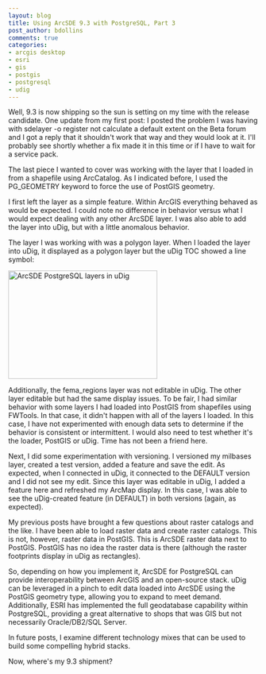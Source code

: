 ```yaml
---
layout: blog
title: Using ArcSDE 9.3 with PostgreSQL, Part 3
post_author: bdollins
comments: true
categories:
- arcgis desktop
- esri
- gis
- postgis
- postgresql
- udig
---
```


Well, 9.3 is now shipping so the sun is setting on my time with the release candidate. One update from my first post: I posted the problem I was having with sdelayer -o register not calculate a default extent on the Beta forum and I got a reply that it shouldn't work that way and they would look at it. I'll probably see shortly whether a fix made it in this time or if I have to wait for a service pack.

The last piece I wanted to cover was working with the layer that I loaded in from a shapefile using ArcCatalog. As I indicated before, I used the PG_GEOMETRY keyword to force the use of PostGIS geometry.

I first left the layer as a simple feature. Within ArcGIS everything behaved as would be expected. I could note no difference in behavior versus what I would expect dealing with any other ArcSDE layer. I was also able to add the layer into uDig, but with a little anomalous behavior.

The layer I was working with was a polygon layer. When I loaded the layer into uDig, it displayed as a polygon layer but the uDig TOC showed a line symbol:

<a href="http://geobabble.files.wordpress.com/2008/07/udig_arcsde_layer.png"><img alt="ArcSDE PostgreSQL layers in uDig" class="alignnone size-medium wp-image-205" height="218" src="http://geobabble.files.wordpress.com/2008/07/udig_arcsde_layer.png?w=300" width="300" /></a>

Additionally, the fema_regions layer was not editable in uDig. The other layer editable but had the same display issues. To be fair, I had similar behavior with some layers I had loaded into PostGIS from shapefiles using FWTools. In that case, it didn't happen with all of the layers I loaded. In this case, I have not experimented with enough data sets to determine if the behavior is consistent or intermittent. I would also need to test whether it's the loader, PostGIS or uDig. Time has not been a friend here.

Next, I did some experimentation with versioning. I versioned my milbases layer, created a test version, added a feature and save the edit. As expected, when I connected in uDig, it connected to the DEFAULT version and I did not see my edit. Since this layer was editable in uDig, I added a feature here and refreshed my ArcMap display. In this case, I was able to see the uDig-created feature (in DEFAULT) in both versions (again, as expected).

My previous posts have brought a few questions about raster catalogs and the like. I have been able to load raster data and create raster catalogs. This is not, however, raster data in PostGIS. This is ArcSDE raster data next to PostGIS. PostGIS has no idea the raster data is there (although the raster footprints display in uDig as rectangles).

So, depending on how you implement it, ArcSDE for PostgreSQL can provide interoperability between ArcGIS and an open-source stack. uDig can be leveraged in a pinch to edit data loaded into ArcSDE using the PostGIS geometry type, allowing you to expand to meet demand. Additionally, ESRI has implemented the full geodatabase capability within PostgreSQL, providing a great alternative to shops that was GIS but not necessarily Oracle/DB2/SQL Server.

In future posts, I examine different technology mixes that can be used to build some compelling hybrid stacks.

Now, where's my 9.3 shipment?